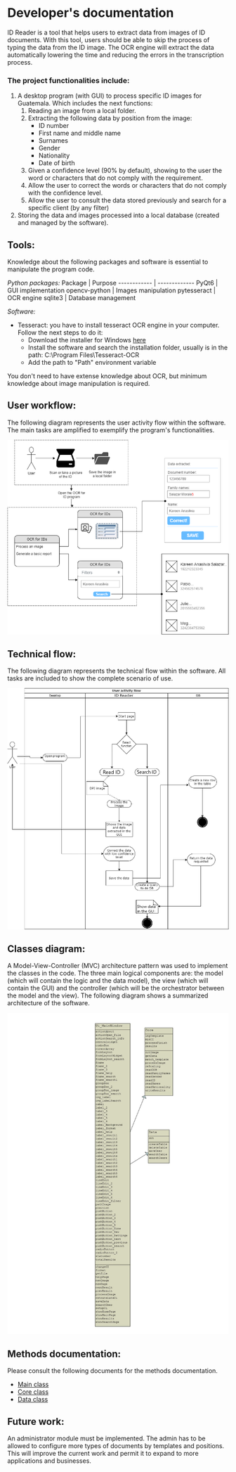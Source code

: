 # Developer's documentation

ID Reader is a tool that helps users to extract data from images of ID documents. With this tool, users should be able to skip the process of typing the data from the ID image. The OCR engine will extract the data automatically lowering the time and reducing the errors in the transcription process.

### The project functionalities include:
1. A desktop program (with GUI) to process specific ID images for Guatemala. Which includes the next functions:
    1. Reading an image from a local folder.
    1. Extracting the following data by position from the image:
        * ID number
        * First name and middle name
        * Surnames
        * Gender
        * Nationality
        * Date of birth
    1. Given a confidence level (90% by default), showing to the user the word or characters that do not comply with the requirement.
    1. Allow the user to correct the words or characters that do not comply with the confidence level.
    1. Allow the user to consult the data stored previously and search for a specific client (by any filter)
1. Storing the data and images processed into a local database (created and managed by the software).

## Tools:
Knowledge about the following packages and software is essential to manipulate the program code.

_Python packages:_
Package | Purpose
------------ | -------------
PyQt6 |  GUI implementation
opencv-python | Images manipulation
pytesseract | OCR engine
sqlite3 | Database management

_Software:_

* Tesseract: you have to install tesseract OCR engine in your computer. Follow the next steps to do it:
    * Download the installer for Windows [here](https://github.com/UB-Mannheim/tesseract/wiki)
    * Install the software and search the installation folder, usually is in the path: C:\Program Files\Tesseract-OCR
    * Add the path to "Path" environment variable

You don't need to have extense knowledge about OCR, but minimum knowledge about image manipulation is required.

## User workflow:
The following diagram represents the user activity flow within the software. The main tasks are amplified to exemplify the program's functionalities.

![User workflow diagram](/doc/userflow.png)

## Technical flow:
The following diagram represents the technical flow within the software. All tasks are included to show the complete scenario of use.

![Thechnical workflow diagram](/doc/uml.png)

## Classes diagram:
A Model-View-Controller (MVC) architecture pattern was used to implement the classes in the code. The three main logical components are: the model (which will contain the logic and the data model), the view (which will contain the GUI) and the controller (which will be the orchestrator between the model and the view).
The following diagram shows a summarized architecture of the software.

![Classes diagram](/doc/classes.jpg)

## Methods documentation:
Please consult the following documents for the methods documentation.
*   [Main class](https://github.com/Anasilvi/OCRforID/tree/main/doc/main.html)
*   [Core class](https://htmlpreview.github.io/?https://github.com/Anasilvi/OCRforID/blob/main/doc/core.html)
*   [Data class](https://github.com/Anasilvi/OCRforID/tree/main/doc/data.html)

## Future work:
An administrator module must be implemented. The admin has to be allowed to configure more types of documents by templates and positions. This will improve the current work and permit it to expand to more applications and businesses. 